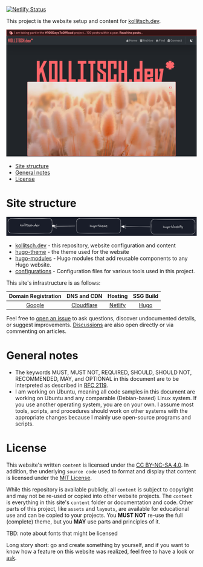<!--lint disable no-multiple-toplevel-headings -->

[![Netlify Status](https://api.netlify.com/api/v1/badges/02e05c7a-11a0-48e0-988f-7fc12267eb89/deploy-status)](https://app.netlify.com/sites/kollitsch-dev/deploys)

This project is the website setup and content for [kollitsch.dev](https://kollitsch.dev/).

![Screenshot of kollitsch.dev](.github/images/screenshot.png)

<!-- markdownlint-disable MD010 MD007 -->
<!--lint ignore-->

- [Site structure](#site-structure)
- [General notes](#general-notes)
- [License](#license)

<!-- markdownlint-enable MD010 MD007 -->

# Site structure

![module structure](.github/images/rm001.png)

- [kollitsch.dev](https://github.com/davidsneighbour/kollitsch.dev) - this repository, website configuration and content
- [hugo-theme](https://github.com/davidsneighbour/hugo-theme) - the theme used for the website
- [hugo-modules](https://github.com/davidsneighbour/hugo-modules) - Hugo modules that add reusable components to any Hugo website.
- [configurations](https://github.com/davidsneighbour/configurations) - Configuration files for various tools used in this project.

This site's infrastructure is as follows:

<!--lint ignore-->

| Domain Registration | DNS and CDN | Hosting | SSG Build |
| :---: | :---: | :---: | :---: |
| [Google](https://domains.google.com/) | [Cloudflare](https://cloudflare.com) | [Netlify](https://netlify.com) | [Hugo](https://gohugo.io) |

Feel free to [open an issue](https://github.com/davidsneighbour/kollitsch.dev/issues/new?assignees=davidsneighbour&labels=state%3Aunconfirmed&template=custom.md&title=) to ask questions, discover undocumented details, or suggest improvements. [Discussions](https://github.com/davidsneighbour/kollitsch.dev/discussions) are also open directly or via commenting on articles.

# General notes

- The keywords MUST, MUST NOT, REQUIRED, SHOULD, SHOULD NOT, RECOMMENDED, MAY, and OPTIONAL in this document are to be interpreted as described in [RFC 2119](https://www.ietf.org/rfc/rfc2119.txt).
- I am working on Ubuntu, meaning all code samples in this document are working on Ubuntu and any comparable (Debian-based) Linux system. If you use another operating system, you are on your own. I assume most tools, scripts, and procedures should work on other systems with the appropriate changes because I mainly use open-source programs and scripts.

# License

This website's written `content` is licensed under the [CC BY-NC-SA 4.0](http://creativecommons.org/licenses/by-nc-sa/4.0/). In addition, the underlying `source code` used to format and display that content is licensed under the [MIT License](LICENSE-MIT.md).

While this repository is available publicly, all `content` is subject to copyright and may not be re-used or copied into other website projects. The `content` is everything in this site's `content` folder or documentation and code. Other parts of this project, like `assets` and `layouts`, are available for educational use and can be copied to your projects. You **MUST NOT** re-use the full (complete) theme, but you **MAY** use parts and principles of it.

TBD: note about fonts that might be licensed

Long story short: go and create something by yourself, and if you want to know how a feature on this website was realized, feel free to have a look or [ask](https://github.com/davidsneighbour/kollitsch.dev/discussions/new?category=questions).
